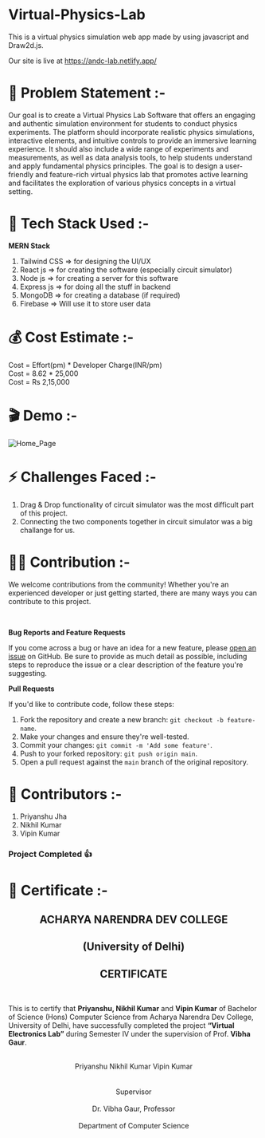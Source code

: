 # Virtual-Physics-Lab

This is a virtual physics simulation web app made by using javascript and Draw2d.js.

Our site is live at https://andc-lab.netlify.app/

# 🎯 Problem Statement :-

<p>Our goal is to create a Virtual Physics Lab Software that offers an engaging and authentic simulation environment for students to conduct physics experiments. The platform should incorporate realistic physics simulations, interactive elements, and intuitive controls to provide an immersive learning experience. It should also include a wide range of experiments and measurements, as well as data analysis tools, to help students understand and apply fundamental physics principles. The goal is to design a user-friendly and feature-rich virtual physics lab that promotes active learning and facilitates the exploration of various physics concepts in a virtual setting.</p>

# 🔧 Tech Stack Used :-

<strong>MERN Stack</strong>
<ol>
<li>Tailwind CSS => for designing the UI/UX</li>
<li>React js => for creating the software (especially circuit simulator)</li>
<li>Node js => for creating a server for this software</li>
<li>Express js => for doing all the stuff in backend</li>
<li>MongoDB => for creating a database (if required)</li>
<li>Firebase => Will use it to store user data</lo>
</ol>


# 💰 Cost Estimate :-

Cost = Effort(pm) * Developer Charge(INR/pm)
<br>
Cost = 8.62 * 25,000
<br>
Cost = Rs 2,15,000

#  🎬 Demo :-

![Home_Page](output.png)

# ⚡ Challenges Faced :-

<ol>
<li>Drag & Drop functionality of circuit simulator was the most difficult part of this project.</li>
<li>Connecting the two components together in circuit simulator was a big challange for us.</li>
</ol>

# 🤝🏻 Contribution :-
<p>We welcome contributions from the community! Whether you're an experienced developer or just getting started, there are many ways you can contribute to this project.</p><br>

**Bug Reports and Feature Requests**

If you come across a bug or have an idea for a new feature, please [open an issue](https://github.com/astrodeveloper1010/virtual-physics-lab/issues) on GitHub. Be sure to provide as much detail as possible, including steps to reproduce the issue or a clear description of the feature you're suggesting.

**Pull Requests**

If you'd like to contribute code, follow these steps:

1. Fork the repository and create a new branch: `git checkout -b feature-name`.
2. Make your changes and ensure they're well-tested.
3. Commit your changes: `git commit -m 'Add some feature'`.
4. Push to your forked repository: `git push origin main`.
5. Open a pull request against the `main` branch of the original repository.

# 👥 Contributors :-

<ol>
<li>Priyanshu Jha</li>
<li>Nikhil Kumar</li>
<li>Vipin Kumar</li>
</ol>

<h3>Project Completed 👍</h3>

# 📃 Certificate :-

<center><h2>ACHARYA NARENDRA DEV COLLEGE</h2></center>
<center><h2>(University of Delhi)</h2></center>

<center><h2>CERTIFICATE</h2></center>
<br>
<p>This is to certify that <strong>Priyanshu, Nikhil Kumar</strong> and <strong>Vipin Kumar</strong> of Bachelor of Science (Hons)
Computer Science from Acharya Narendra Dev College, University of Delhi, have successfully
completed the project <strong>“Virtual Electronics Lab”</strong> during Semester IV under the supervision of Prof.
<strong>Vibha Gaur</strong>.</p>
  <br>
<center>Priyanshu Nikhil Kumar Vipin Kumar</center>
<br>
<br>

<center>Supervisor<center>
  <br>
<center>Dr. Vibha Gaur, Professor</center>
  <br>
<center>Department of Computer Science</center>
